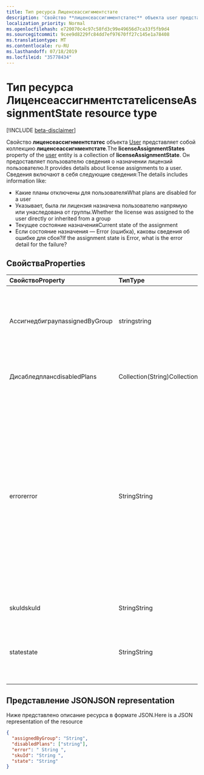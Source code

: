 ```yaml
---
title: Тип ресурса Лиценсеассигнментстате
description: 'Свойство **лиценсеассигнментстатес** объекта user представляет собой коллекцию **лиценсеассигнментстате**. Он предоставляет пользователю сведения о назначении лицензий пользователю. Сведения включают в себя следующие сведения:  '
localization_priority: Normal
ms.openlocfilehash: e720070c4c97c58fd3c99e49656d7ca33f5fb9d4
ms.sourcegitcommit: 9cee9d8229fc84dd7ef97670ff27c145e1a78408
ms.translationtype: MT
ms.contentlocale: ru-RU
ms.lasthandoff: 07/18/2019
ms.locfileid: "35778434"
---
```

# <a name="licenseassignmentstate-resource-type"></a><span data-ttu-id="cb5a1-105">Тип ресурса Лиценсеассигнментстате</span><span class="sxs-lookup"><span data-stu-id="cb5a1-105">licenseAssignmentState resource type</span></span>

[!INCLUDE [beta-disclaimer](../../includes/beta-disclaimer.md)]

<span data-ttu-id="cb5a1-106">Свойство **лиценсеассигнментстатес** объекта [User](user.md) представляет собой коллекцию **лиценсеассигнментстате**.</span><span class="sxs-lookup"><span data-stu-id="cb5a1-106">The **licenseAssignmentStates** property of the [user](user.md) entity is a collection of **licenseAssignmentState**.</span></span> <span data-ttu-id="cb5a1-107">Он предоставляет пользователю сведения о назначении лицензий пользователю.</span><span class="sxs-lookup"><span data-stu-id="cb5a1-107">It provides details about license assignments to a user.</span></span> <span data-ttu-id="cb5a1-108">Сведения включают в себя следующие сведения:</span><span class="sxs-lookup"><span data-stu-id="cb5a1-108">The details includes information like:</span></span>  

- <span data-ttu-id="cb5a1-109">Какие планы отключены для пользователя</span><span class="sxs-lookup"><span data-stu-id="cb5a1-109">What plans are disabled for a user</span></span>
- <span data-ttu-id="cb5a1-110">Указывает, была ли лицензия назначена пользователю напрямую или унаследована от группы.</span><span class="sxs-lookup"><span data-stu-id="cb5a1-110">Whether the license was assigned to the user directly or inherited from a group</span></span>
- <span data-ttu-id="cb5a1-111">Текущее состояние назначения</span><span class="sxs-lookup"><span data-stu-id="cb5a1-111">Current state of the assignment</span></span>
- <span data-ttu-id="cb5a1-112">Если состояние назначения — Error (ошибка), каковы сведения об ошибке для сбоя?</span><span class="sxs-lookup"><span data-stu-id="cb5a1-112">If the assignment state is Error, what is the error detail for the failure?</span></span> 


## <a name="properties"></a><span data-ttu-id="cb5a1-113">Свойства</span><span class="sxs-lookup"><span data-stu-id="cb5a1-113">Properties</span></span>
| <span data-ttu-id="cb5a1-114">Свойство</span><span class="sxs-lookup"><span data-stu-id="cb5a1-114">Property</span></span>     | <span data-ttu-id="cb5a1-115">Тип</span><span class="sxs-lookup"><span data-stu-id="cb5a1-115">Type</span></span>   |<span data-ttu-id="cb5a1-116">Описание</span><span class="sxs-lookup"><span data-stu-id="cb5a1-116">Description</span></span>|
|:---------------|:--------|:----------|
|<span data-ttu-id="cb5a1-117">Ассигнедбиграуп</span><span class="sxs-lookup"><span data-stu-id="cb5a1-117">assignedByGroup</span></span>|<span data-ttu-id="cb5a1-118">string</span><span class="sxs-lookup"><span data-stu-id="cb5a1-118">string</span></span>|<span data-ttu-id="cb5a1-119">Идентификатор группы, которая назначает эту лицензию.</span><span class="sxs-lookup"><span data-stu-id="cb5a1-119">The id of the group that assigns this license.</span></span> <span data-ttu-id="cb5a1-120">Если назначение относится к прямой назначенной лицензии, это поле будет иметь значение null.</span><span class="sxs-lookup"><span data-stu-id="cb5a1-120">If the assignment is a direct-assigned license, this field will be Null.</span></span> <span data-ttu-id="cb5a1-121">Только для чтения.</span><span class="sxs-lookup"><span data-stu-id="cb5a1-121">Read-Only.</span></span>|
|<span data-ttu-id="cb5a1-122">Дисабледпланс</span><span class="sxs-lookup"><span data-stu-id="cb5a1-122">disabledPlans</span></span>|<span data-ttu-id="cb5a1-123">Collection(String)</span><span class="sxs-lookup"><span data-stu-id="cb5a1-123">Collection(String)</span></span>|<span data-ttu-id="cb5a1-124">Планы обслуживания, которые отключены в этом назначении.</span><span class="sxs-lookup"><span data-stu-id="cb5a1-124">The service plans that are disabled in this assignment.</span></span> <span data-ttu-id="cb5a1-125">Только для чтения.</span><span class="sxs-lookup"><span data-stu-id="cb5a1-125">Read-Only.</span></span>|
|<span data-ttu-id="cb5a1-126">error</span><span class="sxs-lookup"><span data-stu-id="cb5a1-126">error</span></span>|<span data-ttu-id="cb5a1-127">String</span><span class="sxs-lookup"><span data-stu-id="cb5a1-127">String</span></span>|<span data-ttu-id="cb5a1-128">Ошибка при назначении лицензии.</span><span class="sxs-lookup"><span data-stu-id="cb5a1-128">License assignment failure error.</span></span> <span data-ttu-id="cb5a1-129">Если лицензия назначена успешно, это поле будет иметь значение null.</span><span class="sxs-lookup"><span data-stu-id="cb5a1-129">If the license is assigned successfully, this field will be Null.</span></span> <span data-ttu-id="cb5a1-130">Только для чтения.</span><span class="sxs-lookup"><span data-stu-id="cb5a1-130">Read-Only.</span></span> <span data-ttu-id="cb5a1-131">Возможные значения: `CountViolation`, `MutuallyExclusiveViolation`, `DependencyViolation`, `ProhibitedInUsageLocationViolation` `UniquenessViolation`, и `Others`.</span><span class="sxs-lookup"><span data-stu-id="cb5a1-131">Possible values: `CountViolation`, `MutuallyExclusiveViolation`, `DependencyViolation`, `ProhibitedInUsageLocationViolation`, `UniquenessViolation`, and `Others`.</span></span> <span data-ttu-id="cb5a1-132">Дополнительные сведения о том, как определять и устранять ошибки назначения лицензий, можно найти [здесь](https://docs.microsoft.com/azure/active-directory/users-groups-roles/licensing-groups-resolve-problems).</span><span class="sxs-lookup"><span data-stu-id="cb5a1-132">For more information on how to identify and resolve license assignment errors see [here](https://docs.microsoft.com/azure/active-directory/users-groups-roles/licensing-groups-resolve-problems).</span></span>|
|<span data-ttu-id="cb5a1-133">skuId</span><span class="sxs-lookup"><span data-stu-id="cb5a1-133">skuId</span></span>|<span data-ttu-id="cb5a1-134">String</span><span class="sxs-lookup"><span data-stu-id="cb5a1-134">String</span></span>|<span data-ttu-id="cb5a1-135">Уникальный идентификатор SKU.</span><span class="sxs-lookup"><span data-stu-id="cb5a1-135">The unique identifier for the SKU.</span></span> <span data-ttu-id="cb5a1-136">Только для чтения.</span><span class="sxs-lookup"><span data-stu-id="cb5a1-136">Read-Only.</span></span>|
|<span data-ttu-id="cb5a1-137">state</span><span class="sxs-lookup"><span data-stu-id="cb5a1-137">state</span></span>|<span data-ttu-id="cb5a1-138">String</span><span class="sxs-lookup"><span data-stu-id="cb5a1-138">String</span></span>|<span data-ttu-id="cb5a1-139">Указывает текущее состояние этого назначения.</span><span class="sxs-lookup"><span data-stu-id="cb5a1-139">Indicate the current state of this assignment.</span></span> <span data-ttu-id="cb5a1-140">Только для чтения.</span><span class="sxs-lookup"><span data-stu-id="cb5a1-140">Read-Only.</span></span> <span data-ttu-id="cb5a1-141">Возможные значения: Active, Активевисеррор, Disabled и Error.</span><span class="sxs-lookup"><span data-stu-id="cb5a1-141">Possible values: Active, ActiveWithError, Disabled and Error.</span></span>|

## <a name="json-representation"></a><span data-ttu-id="cb5a1-142">Представление JSON</span><span class="sxs-lookup"><span data-stu-id="cb5a1-142">JSON representation</span></span>

<span data-ttu-id="cb5a1-143">Ниже представлено описание ресурса в формате JSON.</span><span class="sxs-lookup"><span data-stu-id="cb5a1-143">Here is a JSON representation of the resource</span></span>

<!-- {
  "blockType": "resource",
  "keyProperty": "id",
  "@odata.type": "microsoft.graph.licenseAssignmentState"
}-->
```json
{
  "assignedByGroup": "String",
  "disabledPlans": ["string"],
  "error": " String ",  
  "skuId": "String ",
  "state": "String"
}

```
